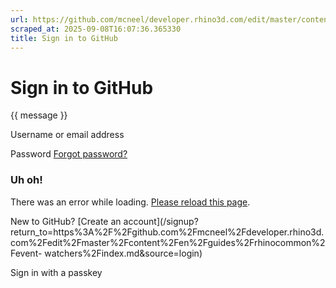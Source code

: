 ```yaml
---
url: https://github.com/mcneel/developer.rhino3d.com/edit/master/content/en/guides/rhinocommon/event-watchers/index.md
scraped_at: 2025-09-08T16:07:36.365330
title: Sign in to GitHub
---
```


# Sign in to GitHub

{{ message }}

Username or email address

Password  [Forgot password?](/password_reset)

###  Uh oh!

There was an error while loading. [Please reload this page]().

New to GitHub? [Create an
account](/signup?return_to=https%3A%2F%2Fgithub.com%2Fmcneel%2Fdeveloper.rhino3d.com%2Fedit%2Fmaster%2Fcontent%2Fen%2Fguides%2Frhinocommon%2Fevent-
watchers%2Findex.md&source=login)

Sign in with a passkey

